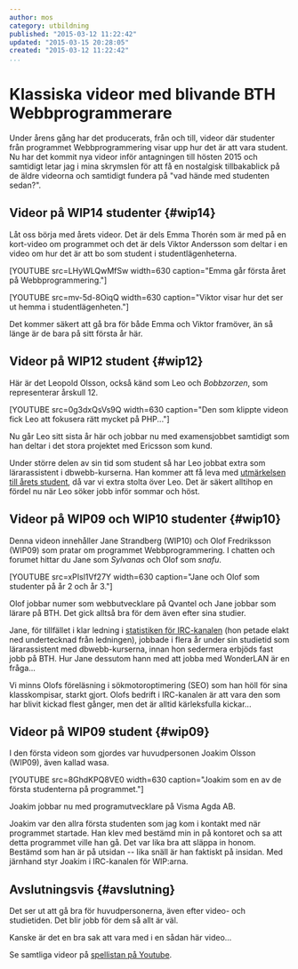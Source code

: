 ```yaml
---
author: mos
category: utbildning
published: "2015-03-12 11:22:42"
updated: "2015-03-15 20:28:05"
created: "2015-03-12 11:22:42"
...
```

Klassiska videor med blivande BTH Webbprogrammerare
==================================

Under årens gång har det producerats, från och till, videor där studenter från programmet Webbprogrammering visar upp hur det är att vara student.  Nu har det kommit nya videor inför antagningen till hösten 2015 och samtidigt letar jag i mina skrymslen för att få en nostalgisk tillbakablick på de äldre videorna och samtidigt fundera på "vad hände med studenten sedan?".

<!--more-->



Videor på WIP14 studenter {#wip14}
-------------------------------------------------

Låt oss börja med årets videor. Det är dels Emma Thorén som är med på en kort-video om programmet och det är dels Viktor Andersson som deltar i en video om hur det är att bo som student i studentlägenheterna.

[YOUTUBE src=LHyWLQwMfSw width=630 caption="Emma går första året på Webbprogrammering."]

[YOUTUBE src=mv-5d-8OiqQ width=630 caption="Viktor visar hur det ser ut hemma i studentlägenheten."]

Det kommer säkert att gå bra för både Emma och Viktor framöver, än så länge är de bara på sitt första år här.



Videor på WIP12 student {#wip12}
-------------------------------------------------

Här är det Leopold Olsson, också känd som Leo och *Bobbzorzen*, som representerar årskull 12.

[YOUTUBE src=0g3dxQsVs9Q width=630 caption="Den som klippte videon fick Leo att fokusera rätt mycket på PHP..."]

Nu går Leo sitt sista år här och jobbar nu med examensjobbet samtidigt som han deltar i det stora projektet med Ericsson som kund.

Under större delen av sin tid som student så har Leo jobbat extra som lärarassistent i dbwebb-kurserna. Han kommer att få leva med [utmärkelsen till årets student](blogg/webbprogrammerar-leo-blev-arets-student-2013), då var vi extra stolta över Leo. Det är säkert alltihop en fördel nu när Leo söker jobb inför sommar och höst.



Videor på WIP09 och WIP10 studenter {#wip10}
-------------------------------------------------

Denna videon innehåller Jane Strandberg (WIP10) och Olof Fredriksson (WIP09) som pratar om programmet Webbprogrammering. I chatten och forumet hittar du Jane som *Sylvanas* och Olof som *snafu*.

[YOUTUBE src=xPIsl1Vf27Y width=630 caption="Jane och Olof som studenter på år 2 och år 3."]

Olof jobbar numer som webbutvecklare på Qvantel och Jane jobbar som lärare på BTH. Det gick alltså bra för dem även efter sina studier.

Jane, för tillfället i klar ledning i [statistiken för IRC-kanalen](irssistats/db-o-webb.html) (hon petade elakt ned undertecknad från ledningen), jobbade i flera år under sin studietid som lärarassistent med dbwebb-kurserna, innan hon sedermera erbjöds fast jobb på BTH. Hur Jane dessutom hann med att jobba med WonderLAN är en fråga...

Vi minns Olofs föreläsning i sökmotoroptimering (SEO) som han höll för sina klasskompisar, starkt gjort. Olofs bedrift i IRC-kanalen är att vara den som har blivit kickad flest gånger, men det är alltid kärleksfulla kickar...



Videor på WIP09 student {#wip09}
-------------------------------------------------

I den första videon som gjordes var huvudpersonen Joakim Olsson (WIP09), även kallad wasa.

[YOUTUBE src=8GhdKPQ8VE0 width=630 caption="Joakim som en av de första studenterna på programmet."]

Joakim jobbar nu med programutvecklare på Visma Agda AB.

Joakim var den allra första studenten som jag kom i kontakt med när programmet startade. Han klev med bestämd min in på kontoret och sa att detta programmet ville han gå. Det var lika bra att släppa in honom. Bestämd som han är på utsidan -- lika snäll är han faktiskt på insidan. Med järnhand styr Joakim i IRC-kanalen för WIP:arna.



Avslutningsvis {#avslutning}
-------------------------------------------------

Det ser ut att gå bra för huvudpersonerna, även efter video- och studietiden. Det blir jobb för dem så allt är väl.

Kanske är det en bra sak att vara med i en sådan här video...

Se samtliga videor på [spellistan på Youtube](https://www.youtube.com/watch?v=LHyWLQwMfSw&list=PLFDC28FBA846305AB).
